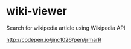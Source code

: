 # wiki-viewer

Search for wikipedia article using Wikipedia API

http://codepen.io/jinc1026/pen/jrmarR
